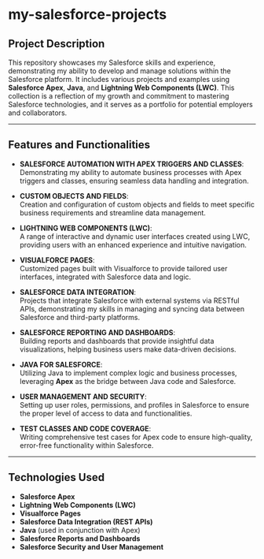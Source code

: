 # my-salesforce-projects

## Project Description

This repository showcases my Salesforce skills and experience, demonstrating my ability to develop and manage solutions within the Salesforce platform. It includes various projects and examples using **Salesforce Apex**, **Java**, and **Lightning Web Components (LWC)**. This collection is a reflection of my growth and commitment to mastering Salesforce technologies, and it serves as a portfolio for potential employers and collaborators.

---

## Features and Functionalities

- **SALESFORCE AUTOMATION WITH APEX TRIGGERS AND CLASSES**:  
  Demonstrating my ability to automate business processes with Apex triggers and classes, ensuring seamless data handling and integration.

- **CUSTOM OBJECTS AND FIELDS**:  
  Creation and configuration of custom objects and fields to meet specific business requirements and streamline data management.

- **LIGHTNING WEB COMPONENTS (LWC)**:  
  A range of interactive and dynamic user interfaces created using LWC, providing users with an enhanced experience and intuitive navigation.

- **VISUALFORCE PAGES**:  
  Customized pages built with Visualforce to provide tailored user interfaces, integrated with Salesforce data and logic.

- **SALESFORCE DATA INTEGRATION**:  
  Projects that integrate Salesforce with external systems via RESTful APIs, demonstrating my skills in managing and syncing data between Salesforce and third-party platforms.

- **SALESFORCE REPORTING AND DASHBOARDS**:  
  Building reports and dashboards that provide insightful data visualizations, helping business users make data-driven decisions.

- **JAVA FOR SALESFORCE**:  
  Utilizing Java to implement complex logic and business processes, leveraging **Apex** as the bridge between Java code and Salesforce.

- **USER MANAGEMENT AND SECURITY**:  
  Setting up user roles, permissions, and profiles in Salesforce to ensure the proper level of access to data and functionalities.

- **TEST CLASSES AND CODE COVERAGE**:  
  Writing comprehensive test cases for Apex code to ensure high-quality, error-free functionality within Salesforce.

---

## Technologies Used

- **Salesforce Apex**
- **Lightning Web Components (LWC)**
- **Visualforce Pages**
- **Salesforce Data Integration (REST APIs)**
- **Java** (used in conjunction with Apex)
- **Salesforce Reports and Dashboards**
- **Salesforce Security and User Management**
